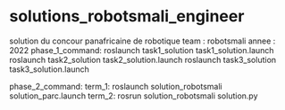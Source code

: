 # solutions_robotsmali_engineer
solution du concour panafricaine de robotique 
team : robotsmali
annee : 2022
phase_1_command:
	roslaunch task1_solution task1_solution.launch
	roslaunch task2_solution task2_solution.launch
	roslaunch task3_solution task3_solution.launch

phase_2_command:
	term_1:
	    roslaunch solution_robotsmali solution_parc.launch
	term_2:
	    rosrun solution_robotsmali solution.py

